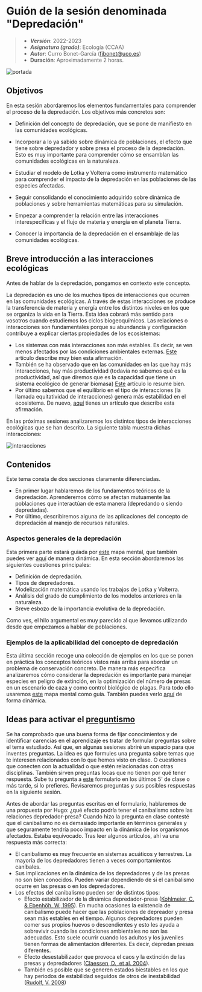 # Guión de la sesión denominada "Depredación"


> + **_Versión_**: 2022-2023
> + **_Asignatura (grado)_**: Ecología (CCAA)
> + **_Autor_**: Curro Bonet-García (fjbonet@uco.es)
> + **Duración**: Aproximadamente 2 horas.

![portada](https://github.com/aprendiendo-cosas/Te_depredacion_ecologia_ccaa/raw/main/imagenes/portada.jpg)

## Objetivos 

En esta sesión abordaremos los elementos fundamentales para comprender el proceso de la depredación. Los objetivos más concretos son:

 + Definición del concepto de depredación, que se pone de manifiesto en las comunidades ecológicas.

 + Incorporar a lo ya sabido sobre dinámica de poblaciones, el efecto que tiene sobre depredador y sobre presa el proceso de la depredación. Esto es muy importante para comprender cómo se ensamblan las comunidades ecológicas en la naturaleza.

 + Estudiar el modelo de Lotka y Volterra como instrumento matemático para comprender el impacto de la depredación en las poblaciones de las especies afectadas.

 + Seguir consolidando el conocimiento adquirido sobre dinámica de poblaciones y sobre herramientas matemáticas para su simulación.

 + Empezar a comprender la relación entre las interacciones interespecíficas y el flujo de materia y energía en el planeta Tierra.

 + Conocer la importancia de la depredación en el ensamblaje de las comunidades ecológicas. 

 ## Breve introducción a las interacciones ecológicas

Antes de hablar de la depredación, pongamos en contexto este concepto. 

La depredación es uno de los muchos tipos de interacciones que ocurren en las comunidades ecológicas. A través de estas interacciones se produce la transferencia de materia y energía entre los distintos niveles en los que se organiza la vida en la Tierra. Esta idea cobrará más sentido para vosotros cuando estudiemos los ciclos biogeoquímicos. Las relaciones o interacciones son fundamentales porque su abundancia y configuración contribuye a explicar ciertas propiedades de los ecosistemas:

+ Los sistemas con más interacciones son más estables. Es decir, se ven menos afectados por las condiciones ambientales externas. [Este](https://github.com/aprendiendo-cosas/Te_depredacion_ecologia_ccaa/raw/main/biblio/interacciones_estabilidad_1.pdf) artículo describe muy bien esta afirmación. 
+ También se ha observado que en las comunidades en las que hay más interacciones, hay más productividad (todavía no sabemos qué es la productividad, así que diremos que es la capacidad que tiene un sistema ecológico de generar biomasa) [Este](https://github.com/aprendiendo-cosas/Te_depredacion_ecologia_ccaa/raw/main/biblio/interacciones_estabilidad_2.pdf) artículo lo resume bien. 
+ Por último sabemos que el equilibrio en el tipo de interacciones (la llamada equitatividad de interacciones) genera más estabilidad en el ecosistema. De nuevo, [aquí](https://github.com/aprendiendo-cosas/Te_depredacion_ecologia_ccaa/raw/main/biblio/interacciones_estabilidad_3.pdf) tienes un artículo que describe esta afirmación. 

En las próximas sesiones analizaremos los distintos tipos de interacciones ecológicas que se han descrito. La siguiente tabla muestra dichas interacciones:



![interacciones](https://github.com/aprendiendo-cosas/Te_depredacion_ecologia_ccaa/raw/main/imagenes/tipos_interacciones.png)



 ## Contenidos
Este tema consta de dos secciones claramente diferenciadas. 

+ En primer lugar hablaremos de los fundamentos teóricos de la depredación. Aprenderemos cómo se afectan mutuamente las poblaciones que interactúan de esta manera (depredando o siendo depredadas).
+ Por último, describiremos alguna de las aplicaciones del concepto de depredación al manejo de recursos naturales. 



### Aspectos generales de la depredación

Esta primera parte estará guiada por [este](https://github.com/aprendiendo-cosas/Te_depredacion_ecologia_ccaa/raw/main/presentacion/1_generalidades_depredacion.xmind) mapa mental, que también puedes ver [aquí](https://rawcdn.githack.com/aprendiendo-cosas/Te_depredacion_ecologia_ccaa/main/presentacion/1_generalidades_depredacion.html) de manera dinámica. En esta sección abordaremos las siguientes cuestiones principales:

+ Definición de depredación.
+ Tipos de depredadores.
+ Modelización matemática usando los trabajos de Lotka y Volterra.
+ Análisis del grado de cumplimiento de los modelos anteriores en la naturaleza.
+ Breve esbozo de la importancia evolutiva de la depredación.

Como ves, el hilo argumental es muy parecido al que llevamos utilizando desde que empezamos a hablar de poblaciones.


### Ejemplos de la aplicabilidad del concepto de depredación

Esta última sección recoge una colección de ejemplos en los que se ponen en práctica los conceptos teóricos vistos más arriba para abordar un problema de conservación concreto. De manera más específica analizaremos cómo considerar la depredación es importante para manejar especies en peligro de extinción, en la optimización del número de presas en un escenario de caza y como control biológico de plagas. Para todo ello usaremos [este](https://github.com/aprendiendo-cosas/Te_depredacion_ecologia_ccaa/raw/main/presentacion/2_aspectos_aplicados_depredacion.xmind) mapa mental como guía. También puedes verlo [aquí](https://rawcdn.githack.com/aprendiendo-cosas/Te_depredacion_ecologia_ccaa/main/presentacion/2_aspectos_aplicados_depredacion.html) de forma dinámica. 



## Ideas para activar el [preguntismo](https://aprendientesdotorg.wordpress.com/2015/10/15/activar-el-preguntismo/)

Se ha comprobado que una buena forma de fijar conocimientos y de identificar carencias en el aprendizaje es tratar de formular preguntas sobre el tema estudiado. Así que, en algunas sesiones abriré un espacio para que inventes preguntas. La idea es que formules una pregunta sobre temas que te interesen relacionados con lo que hemos visto en clase. O cuestiones que conecten con la actualidad o que estén relacionadas con otras disciplinas. También sirven preguntas locas que no tienen por qué tener respuesta. Sube tu pregunta a [este](https://docs.google.com/forms/d/e/1FAIpQLScs9QiBABvvDUt1La1wNdGmao9PplCMSReVgV8wBIX5Q3YTZQ/viewform?usp=sf_link) formulario en los últimos 5' de clase o más tarde, si lo prefieres. Revisaremos preguntas y sus posibles respuestas en la siguiente sesión.

Antes de abordar las preguntas escritas en el formulario, hablaremos de una propuesta por Hugo: ¿qué efecto podría tener el canibalismo sobre las relaciones depredador-presa? Cuando hizo la pregunta en clase contesté que el canibalismo no es demasiado importante en términos generales y que seguramente tendría poco impacto en la dinámica de los organismos afectados. Estaba equivocado. Tras leer algunos artículos, ahí va una respuesta más correcta:

+ El canibalismo es muy frecuente en sistemas acuáticos y terrestres. La mayoría de los depredadores tienen a veces comportamientos caníbales. 
+ Sus implicaciones en la dinámica de los depredadores y de las presas no son bien conocidos. Pueden variar dependiendo de si el canibalismo ocurre en las presas o en los depredadores. 
+ Los efectos del canibalismo pueden ser de distintos tipos:
  + Efecto estabilizador de la dinámica depredador-presa ([Kohlmeier, C. & Ebenhöh, W; 1995](https://www.sciencedirect.com/science/article/pii/S0092824005817756)). En mucha ocasiones la existencia de canibalismo puede hacer que las poblaciones de depreador y presa sean más estables en el tiempo. Algunos depredadores pueden comer sus propios huevos o descendientes y esto les ayuda a sobrevivir cuando las condiciones ambientales no son las adecuadas. Esto suele ocurrir cuando los adultos y los juveniles tienen formas de alimentación diferentes. Es decir, depredan presas diferentes. 
  + Efecto desestabilizador que provoca el caos y la extinción de las presas y depredadores ([Claessen, D., et al. 2004](https://royalsocietypublishing.org/doi/10.1098/rspb.2003.2555)).
  + También es posible que se generen estados biestables en los que hay periodos de estabilidad seguidos de otros de inestabilidad ([Rudolf, V. 2008](https://doi.org/10.1890/08-0104.1))

